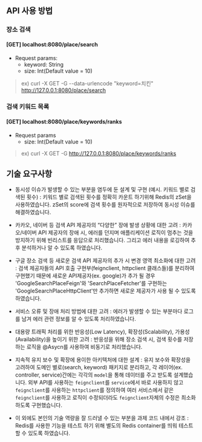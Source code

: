 ## API 사용 방법
### 장소 검색
#### [GET] localhost:8080/place/search
* Request params:
  * keyword: String
  * size: Int(Default value = 10) 
  
> ex) curl -X GET -G --data-urlencode "keyword=치킨" http://127.0.0.1:8080/place/search

### 검색 키워드 목록
#### [GET] localhost:8080/place/keywords/ranks
* Request params
  * size: Int(Default value = 10)

> ex) curl -X GET -G http://127.0.0.1:8080/place/keywords/ranks

## 기술 요구사항

- 동시성 이슈가 발생할 수 있는 부분을 염두에 둔 설계 및 구현 (예시. 키워드 별로 검색된 횟수)
: 키워드 별로 검색된 횟수를 정확히 카운트 하기위해 Redis의 zSet을 사용하였습니다. zSet의 score에 검색 횟수를 원자적으로 저장하여 동시성 이슈를 해결하였습니다.

- 카카오, 네이버 등 검색 API 제공자의 “다양한” 장애 발생 상황에 대한 고려 
: 카카오/네이버 API 제공자의 장애 시, 에러를 던지며 애플리케이션 로직이 멈추는 것을 방지하기 위해 빈리스트를 응답으로 처리했습니다. 그리고 에러 내용을 로깅하여 추후 분석하거나 알 수 있도록 하였습니다.   

- 구글 장소 검색 등 새로운 검색 API 제공자의 추가 시 변경 영역 최소화에 대한 고려
: 검색 제공자들의 API 호출 구현부(feignclient, httpclient 클래스들)를 분리하여 구현했기 때문에 새로운 API제공자(ex. google)가 추가 될 경우 'GoogleSearchPlaceFeign'와 'SearchPlaceFetcher'를 구현하는 'GoogleSearchPlaceHttpClient'만 추가하면 새로운 제공자가 사용 될 수 있도록 하였습니다.     

- 서비스 오류 및 장애 처리 방법에 대한 고려
: 에러가 발생할 수 있는 부분마다 로그를 남겨 에러 관련 정보를 알 수 있도록 처리하였습니다.

- 대용량 트래픽 처리를 위한 반응성(Low Latency), 확장성(Scalability), 가용성(Availability)을 높이기 위한 고려
: 반응성을 위해 장소 검색 시, 검색 횟수를 저장하는 로직을 @Asycn를 사용하여 비동기로 처리했습니다.

- 지속적 유지 보수 및 확장에 용이한 아키텍처에 대한 설계
: 유지 보수와 확장성을 고려하여 도메인 별로(search, keyword) 패키지로 분리하고, 각 레이어(ex. controller, service)간에는 각각의 `model`을 통해 데이터를 주고 받도록 설계했습니다. 외부 API를 사용하는 `feignclient`를 `service`에서 바로 사용하지 않고 `feignclient`를 사용하는 `httpclient`를 정의하여 여러 서비스에서 같은 `feignclient`를 사용하고 로직이 수정되더라도 `feignclient`자체의 수정은 최소화 하도록 구현했습니다.    

- 이 외에도 본인의 기술 역량을 잘 드러낼 수 있는 부분을 과제 코드 내에서 강조
: Redis를 사용한 기능을 테스트 하기 위해 별도의 Redis container를 띄워 테스트 할 수 있도록 하였습니다.